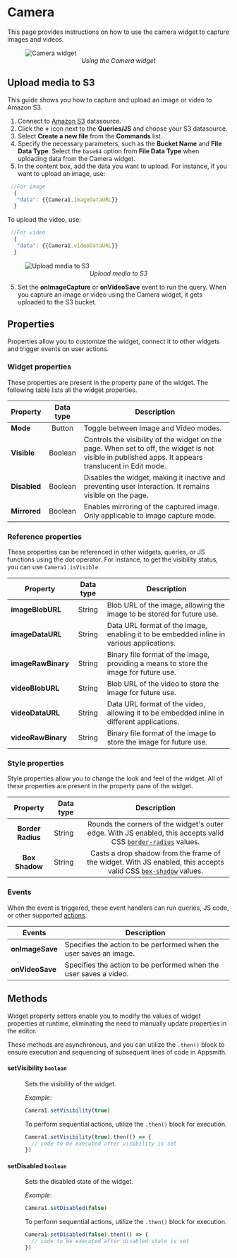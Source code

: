 # Camera

This page provides instructions on how to use the camera widget to capture images and videos.

<figure>
  <img src="/img/cam-image.png" style= {{width:"700px", height:"auto"}} alt="Camera widget"/>
  <figcaption align = "center"><i>Using the Camera widget</i></figcaption>
</figure>

## Upload media to S3

This guide shows you how to capture and upload an image or video to Amazon S3.

1. Connect to [Amazon S3](/reference/datasources/querying-amazon-s3) datasource.
2. Click the **+** icon next to the **Queries/JS** and choose your S3 datasource.
3. Select **Create a new file** from the **Commands** list.
4. Specify the necessary parameters, such as the **Bucket Name** and **File Data Type**. Select the `base64` option from **File Data Type** when uploading data from the Camera widget.
5. In the content box, add the data you want to upload. For instance, if you want to upload an image, use: 

 ```js
  //For image
   {
    "data": {{Camera1.imageDataURL}}
   }
  ```
To upload the video, use:
 ```js
  //For video
   {
    "data": {{Camera1.videoDataURL}}
   }
  ```

<figure>
  <img src="/img/cam-to-s3.png" style= {{width:"700px", height:"auto"}} alt="Upload media to S3"/>
  <figcaption align = "center"><i>Upload media to S3</i></figcaption>
</figure>


5. Set the **onImageCapture** or **onVideoSave** event to run the query. When you capture an image or video using the Camera widget, it gets uploaded to the S3 bucket.


## Properties

Properties allow you to customize the widget, connect it to other widgets and trigger events on user actions.


### Widget properties

These properties are present in the property pane of the widget. The following table lists all the widget properties.

| Property            	|         Data type        	| Description                                                                                                                                                                                                                                                                                                                                                                                            	|
|---------------------	|:------------------------:	|--------------------------------------------------------------------------------------------------------------------------------------------------------------------------------------------------------------------------------------------------------------------------------------------------------------------------------------------------------------------------------------------------------	|
| **Mode**     | Button | Toggle between Image and Video modes.                                                                                                                          |
| **Visible**  | Boolean| Controls the visibility of the widget on the page. When set to off, the widget is not visible in published apps. It appears translucent in Edit mode. |
| **Disabled** | Boolean| Disables the widget, making it inactive and preventing user interaction. It remains visible on the page.                                |
| **Mirrored** | Boolean| Enables mirroring of the captured image. Only applicable to image capture mode.                                                                   |

### Reference properties

These properties can be referenced in other widgets, queries, or JS functions using the dot operator. For instance, to get the visibility status, you can use `Camera1.isVisible`.


| Property            	|         Data type        	| Description                                                                                                                                                                                                                                                                                                                                                                                            	|
|---------------------	|:------------------------:	|--------------------------------------------------------------------------------------------------------------------------------------------------------------------------------------------------------------------------------------------------------------------------------------------------------------------------------------------------------------------------------------------------------	|
| **imageBlobURL**    | String| Blob URL of the image, allowing the image to be stored for future use. | 
| **imageDataURL**    | String| Data URL format of the image, enabling it to be embedded inline in various applications. | 
| **imageRawBinary**  | String| Binary file format of the image, providing a means to store the image for future use. | 
| **videoBlobURL**    | String| Blob URL of the video to store the image for future use.                   |
| **videoDataURL**    | String| Data URL format of the video, allowing it to be embedded inline in different applications.| 
| **videoRawBinary**  | String| Binary file format of the image to store the image for future use.         | 


### Style properties

Style properties allow you to change the look and feel of the widget. All of these properties are present in the property pane of the widget.


|         Property         	| Data type 	|                                                                                                          Description                                                                                                          	|
|:------------------------:	|-----------	|:-----------------------------------------------------------------------------------------------------------------------------------------------------------------------------------------------------------------------------:	|
| **Border Radius** | String | Rounds the corners of the widget's outer edge. With JS enabled, this accepts valid CSS [`border-radius`](https://developer.mozilla.org/en-US/docs/Web/CSS/border-radius) values. |
| **Box Shadow**  | String  | Casts a drop shadow from the frame of the widget. With JS enabled, this accepts valid CSS [`box-shadow`](https://developer.mozilla.org/en-US/docs/Web/CSS/box-shadow) values.    |


### Events

When the event is triggered, these event handlers can run queries, JS code, or other supported [actions](/reference/appsmith-framework/widget-actions).


| Events              | Description                                                                                                                                       |
| ------------------- | ------------------------------------------------------------------------------------------------------------------------------------------------- |
| **onImageSave** | Specifies the action to be performed when the user saves an image.  |
| **onVideoSave** | Specifies the action to be performed when the user saves a video. |


## Methods

Widget property setters enable you to modify the values of widget properties at runtime, eliminating the need to manually update properties in the editor.

These methods are asynchronous, and you can utilize the `.then()` block to ensure execution and sequencing of subsequent lines of code in Appsmith.


#### setVisibility `boolean`

<dd>

Sets the visibility of the widget.

*Example*:

```js
Camera1.setVisibility(true)
```

To perform sequential actions, utilize the `.then()` block for execution.

```js
Camera1.setVisibility(true).then(() => {
  // code to be executed after visibility is set
})

```

</dd>


#### setDisabled `boolean`

<dd>

Sets the disabled state of the widget.

*Example*:

```js
Camera1.setDisabled(false)
```

To perform sequential actions, utilize the `.then()` block for execution.

```js
Camera1.setDisabled(false).then(() => {
  // code to be executed after disabled state is set
})
```

</dd>
